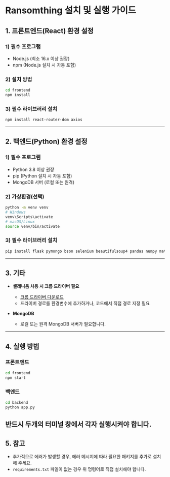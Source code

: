 # Ransomthing 설치 및 실행 가이드

## 1. 프론트엔드(React) 환경 설정

### 1) 필수 프로그램
- Node.js (최소 16.x 이상 권장)
- npm (Node.js 설치 시 자동 포함)

### 2) 설치 방법
```bash
cd frontend
npm install
```

### 3) 필수 라이브러리 설치
```bash
npm install react-router-dom axios
```

---

## 2. 백엔드(Python) 환경 설정

### 1) 필수 프로그램
- Python 3.8 이상 권장
- pip (Python 설치 시 자동 포함)
- MongoDB 서버 (로컬 또는 원격)

### 2) 가상환경(선택)
```bash
python -m venv venv
# Windows
venv\Scripts\activate
# macOS/Linux
source venv/bin/activate
```

### 3) 필수 라이브러리 설치
```bash
pip install flask pymongo bson selenium beautifulsoup4 pandas numpy matplotlib seaborn python-dotenv plotly geopandas pycountry
```

---

## 3. 기타

- **셀레니움 사용 시 크롬 드라이버 필요**
  - [크롬 드라이버 다운로드](https://chromedriver.chromium.org/downloads)
  - 드라이버 경로를 환경변수에 추가하거나, 코드에서 직접 경로 지정 필요

- **MongoDB**
  - 로컬 또는 원격 MongoDB 서버가 필요합니다.

---

## 4. 실행 방법

### 프론트엔드
```bash
cd frontend
npm start
```

### 백엔드
```bash
cd backend
python app.py
```
반드시 두개의 터미널 창에서 각자 실행시켜야 합니다.
---

## 5. 참고

- 추가적으로 에러가 발생할 경우, 에러 메시지에 따라 필요한 패키지를 추가로 설치해 주세요.
- `requirements.txt` 파일이 없는 경우 위 명령어로 직접 설치해야 합니다.
